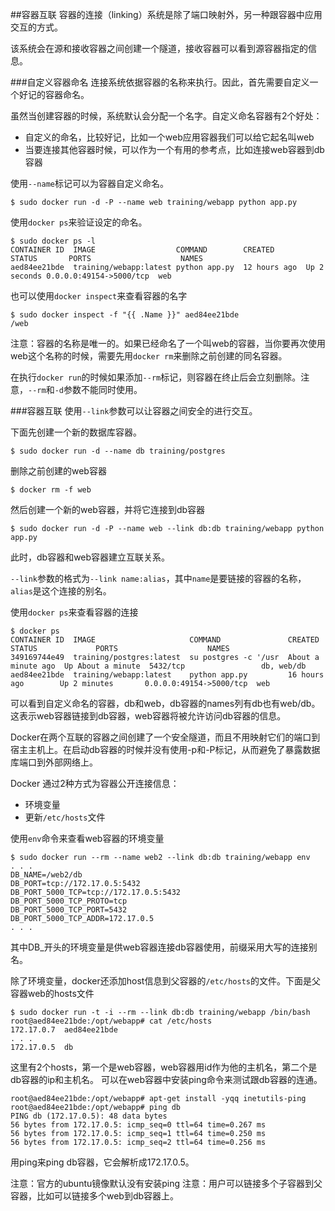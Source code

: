 ##容器互联
容器的连接（linking）系统是除了端口映射外，另一种跟容器中应用交互的方式。

该系统会在源和接收容器之间创建一个隧道，接收容器可以看到源容器指定的信息。

###自定义容器命名
连接系统依据容器的名称来执行。因此，首先需要自定义一个好记的容器命名。

虽然当创建容器的时候，系统默认会分配一个名字。自定义命名容器有2个好处：
* 自定义的命名，比较好记，比如一个web应用容器我们可以给它起名叫web
* 当要连接其他容器时候，可以作为一个有用的参考点，比如连接web容器到db容器


使用`--name`标记可以为容器自定义命名。
```
$ sudo docker run -d -P --name web training/webapp python app.py
```

使用`docker ps`来验证设定的命名。
```
$ sudo docker ps -l
CONTAINER ID  IMAGE                  COMMAND        CREATED       STATUS       PORTS                    NAMES
aed84ee21bde  training/webapp:latest python app.py  12 hours ago  Up 2 seconds 0.0.0.0:49154->5000/tcp  web
```
也可以使用`docker inspect`来查看容器的名字
```
$ sudo docker inspect -f "{{ .Name }}" aed84ee21bde
/web
```
注意：容器的名称是唯一的。如果已经命名了一个叫web的容器，当你要再次使用web这个名称的时候，需要先用`docker rm`来删除之前创建的同名容器。

在执行`docker run`的时候如果添加`--rm`标记，则容器在终止后会立刻删除。注意，`--rm`和`-d`参数不能同时使用。

###容器互联
使用`--link`参数可以让容器之间安全的进行交互。

下面先创建一个新的数据库容器。
```
$ sudo docker run -d --name db training/postgres
```
删除之前创建的web容器
```
$ docker rm -f web
```
然后创建一个新的web容器，并将它连接到db容器
```
$ sudo docker run -d -P --name web --link db:db training/webapp python app.py
```
此时，db容器和web容器建立互联关系。

`--link`参数的格式为`--link name:alias`，其中`name`是要链接的容器的名称，`alias`是这个连接的别名。

使用`docker ps`来查看容器的连接
```
$ docker ps
CONTAINER ID  IMAGE                     COMMAND               CREATED             STATUS             PORTS                    NAMES
349169744e49  training/postgres:latest  su postgres -c '/usr  About a minute ago  Up About a minute  5432/tcp                 db, web/db
aed84ee21bde  training/webapp:latest    python app.py         16 hours ago        Up 2 minutes       0.0.0.0:49154->5000/tcp  web
```
可以看到自定义命名的容器，db和web，db容器的names列有db也有web/db。这表示web容器链接到db容器，web容器将被允许访问db容器的信息。

Docker在两个互联的容器之间创建了一个安全隧道，而且不用映射它们的端口到宿主主机上。在启动db容器的时候并没有使用-p和-P标记，从而避免了暴露数据库端口到外部网络上。

Docker 通过2种方式为容器公开连接信息：
* 环境变量
* 更新`/etc/hosts`文件

使用`env`命令来查看web容器的环境变量
```
$ sudo docker run --rm --name web2 --link db:db training/webapp env
. . .
DB_NAME=/web2/db
DB_PORT=tcp://172.17.0.5:5432
DB_PORT_5000_TCP=tcp://172.17.0.5:5432
DB_PORT_5000_TCP_PROTO=tcp
DB_PORT_5000_TCP_PORT=5432
DB_PORT_5000_TCP_ADDR=172.17.0.5
. . .
```
其中DB_开头的环境变量是供web容器连接db容器使用，前缀采用大写的连接别名。

除了环境变量，docker还添加host信息到父容器的`/etc/hosts`的文件。下面是父容器web的hosts文件
```
$ sudo docker run -t -i --rm --link db:db training/webapp /bin/bash
root@aed84ee21bde:/opt/webapp# cat /etc/hosts
172.17.0.7  aed84ee21bde
. . .
172.17.0.5  db
```
这里有2个hosts，第一个是web容器，web容器用id作为他的主机名，第二个是db容器的ip和主机名。
可以在web容器中安装ping命令来测试跟db容器的连通。
```
root@aed84ee21bde:/opt/webapp# apt-get install -yqq inetutils-ping
root@aed84ee21bde:/opt/webapp# ping db
PING db (172.17.0.5): 48 data bytes
56 bytes from 172.17.0.5: icmp_seq=0 ttl=64 time=0.267 ms
56 bytes from 172.17.0.5: icmp_seq=1 ttl=64 time=0.250 ms
56 bytes from 172.17.0.5: icmp_seq=2 ttl=64 time=0.256 ms
```
用ping来ping db容器，它会解析成172.17.0.5。

注意：官方的ubuntu镜像默认没有安装ping
注意：用户可以链接多个子容器到父容器，比如可以链接多个web到db容器上。
